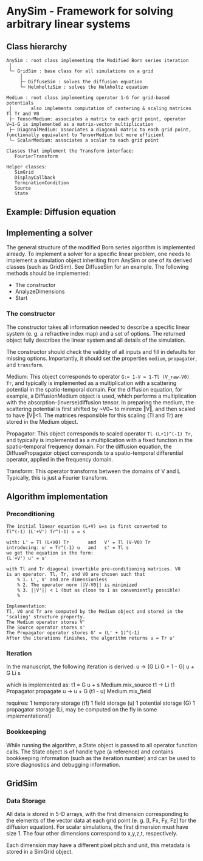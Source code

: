 # AnySim - Framework for solving arbitrary linear systems

## Class hierarchy
~~~
AnySim : root class implementing the Modified Born series iteration
 │
 └─ GridSim : base class for all simulations on a grid
     │
     ├─ DiffuseSim : solves the diffusion equation
     └─ HelmholtzSim : solves the Helmholtz equation

Medium : root class implementing operator 1-G for grid-based potentials
 │       also implements computation of centering & scaling matrices Tl Tr and V0
 ├─ TensorMedium: associates a matrix to each grid point, operator V=1-G is implemented as a matrix-vector multiplication
 ├─ DiagonalMedium: associates a diagonal matrix to each grid point, functionally equivalent to TensorMedium but more efficient
 └─ ScalarMedium: associates a scalar to each grid point
   
Classes that implement the Transform interface:
   FourierTransform

Helper classes:
   SimGrid
   DisplayCallback
   TerminationCondition
   Source
   State
~~~

## Example: Diffusion equation

## Implementing a solver
The general structure of the modified Born series algorithm is implemented already. To implement a solver for a specific linear problem, one needs to implement a simulation object inheriting from AnySim or one of its derived classes (such as GridSim). See DiffuseSim for an example. The following methods should be implemented:
  * The constructor
  * AnalyzeDimensions
  * Start
 
### The constructor
The constructor takes all information needed to describe a specific linear system (e. g. a refractive index map) and a set of options. The returned object fully describes the linear system and all details of the simulation. 

The constructor should check the validity of all inputs and fill in defaults for missing options. Importantly, it should set the properties `medium`, `propagator`, and `transform`. 

Medium: This object corresponds to operator `G:= 1-V = 1-Tl (V_raw-V0) Tr`, and typically is
  implemented as a multiplication with a scattering potential in the 
  spatio-temporal domain.
  For the diffusion equation, for example, a DiffusionMedium object is used,
  which performs a multiplication with the absorption-(inverse)diffusion tensor.
  In preparing the medium, the scattering potential is first shifted by ~V0~ to minimze ‖V‖, and then scaled to have ‖V‖<1. The matrices responsible for this scaling (Tl and Tr) are stored in the Medium object.

Propagator: This object corresponds to scaled operator `Tl (L+1)^(-1) Tr`, and typically
  is implemented as a multiplication with a fixed function in the spatio-temporal frequency domain.
  For the diffusion equation, the DiffusePropagator object corresponds
  to a spatio-temporal differential operator, applied in the frequency
  domain.

Transform: This operator transforms between the domains of V and L
  Typically, this is just a Fourier transform.


## Algorithm implementation
### Preconditioning
    The initial linear equation (L+V) u=s is first converted to
    Tl^(-1) (L'+V') Tr^(-1) u = s

    with: L' = Tl (L+V0) Tr       and   V' = Tl (V-V0) Tr
    introducing: u' = Tr^(-1) u   and   s' = Tl s
    we get the equation in the form:
    (L'+V') u' = s'

    with Tl and Tr diagonal invertible pre-conditioning matrices. V0
    is an operator. Tl, Tr, and V0 are chosen such that
        % 1. L', V' and are dimensionless
        % 2. The operator norm ||V-V0|| is minimized
        % 3. ||V'|| < 1 (but as close to 1 as conveniently possible)
        %
    
    Implementation:
    Tl, V0 and Tr are computed by the Medium object and stored in the
    'scaling' structure property.
    The Medium operator stores V'
    The Source operator stores s'
    The Propagator operator stores G' = (L' + 1)^(-1)
    After the iterations finishes, the algorithm returns u = Tr u'

### Iteration
In the manuscript, the following iteration is derived:
    u -> (G Li G + 1 - G) u + G Li s

which is implemented as:
    t1 = G u + s            Medium.mix_source
    t1 -> Li t1             Propagator.propagate
    u -> u + G (t1 - u)     Medium.mix_field

requires:
1 temporary storage (t1)
1 field storage (u)
1 potential storage (G)
1 propagator storage (Li, may be computed on the fly in some implementations!)


### Bookkeeping
While running the algorithm, a State object is passed to all operator
function calls. The State object is of handle type (a reference) and
contains bookkeeping information (such as the iteration number) and can be
used to store diagnostics and debugging information.


## GridSim
### Data Storage
All data is stored in 5-D arrays, with the first dimension corresponding to the elements of the vector data at each grid point (e. g. [I, Fx, Fy, Fz] for the diffusion equation). For scalar simulations, the first dimension must have size 1. The four other dimensions correspond to x,y,z,t, respectively.

Each dimension may have a different pixel pitch and unit, this metadata
is stored in a SimGrid object.
